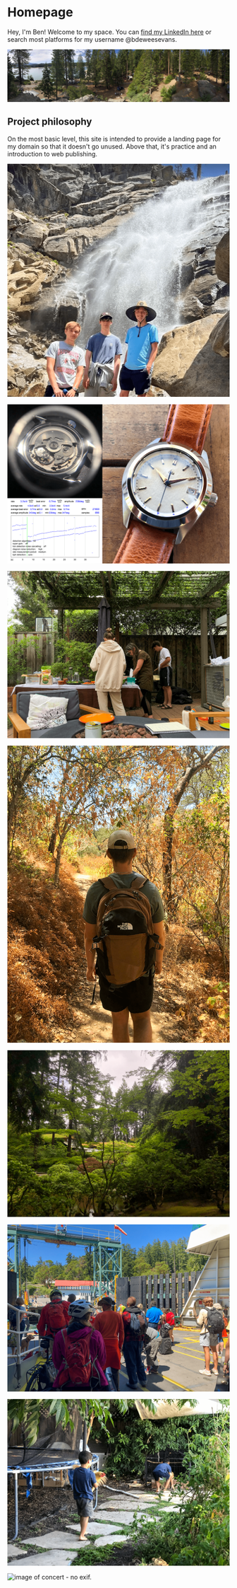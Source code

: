 # Homepage

Hey, I'm Ben! Welcome to my space. You can [find my LinkedIn here](https://linkedin.com/in/bdeweesevans) or search most platforms for my username @bdeweesevans.

![image of forrest - no exif.](photos/0%20forrest.jpg)

## Project philosophy
On the most basic level, this site is intended to provide a landing page for my domain so that it doesn't go unused. Above that, it's practice and an introduction to web publishing.


![image of waterfall - no exif.](photos/1%20waterfall.jpg)

![image of watch - no exif.](photos/2%20watch.jpg)

![image of julypary - no exif.](photos/3%20julyparty.jpg)

![image of hike - no exif.](photos/4%20hike.jpg)

![image of garden - no exif.](photos/5%20garden.jpg)

![image of ferry - no exif.](photos/6%20ferry.jpg)

![image of chicken - no exif.](photos/7%20chicken.jpg)

![image of concert - no exif.](photos/8%20forrest.jpg)
